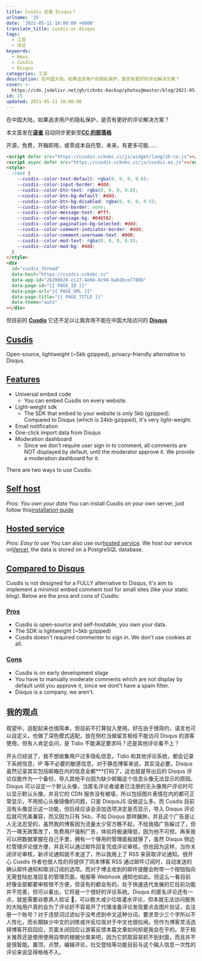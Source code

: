 ```yaml
---
title: Cusdis 还是 Disqus？
urlname: '25'
date: '2021-05-11 18:00:00 +0800'
translate_title: cusdis-or-disqus
tags:
  - 工具
  - 评论
keywords:
  - Hexo
  - Cusdis
  - Disqus
categories: 工具
description: 在中国大陆，如果追求用户的隐私保护，是否有更好的评论解决方案？
cover: >-
  https://cdn.jsdelivr.net/gh/ccknbc-backup/photos@master/blog/2021-05-11~19-58-44.webp
id: 25
updated: 2021-05-11 18:00:00
---
```


在中国大陆，如果追求用户的隐私保护，是否有更好的评论解决方案？

本文首发在[**语雀**](https://www.yuque.com/ccknbc/blog/25)
自动同步更新至[**CC 的部落格**](https://blog.ccknbc.cc/posts/cusdis-or-disqus)

开源，免费，开箱即用，或零成本自托管，未来，有更多可能……

```html
<script defer src="https://cusdis.ccknbc.cc/js/widget/lang/zh-cn.js"></script>
<script async defer src="https://cusdis.ccknbc.cc/js/cusdis.es.js"></script>
<style>
  :root {
    --cusdis--color-text-default: rgba(0, 0, 0, 0.8);
    --cusdis--color-input-border: #ddd;
    --cusdis--color-btn-text: rgba(0, 0, 0, 0.8);
    --cusdis--color-btn-bg-default: #ddd;
    --cusdis--color-btn-bg-disabled: rgba(0, 0, 0, 0.5);
    --cusdis--color-btn-border: none;
    --cusdis--color-message-text: #fff;
    --cusdis--color-message-bg: #046582;
    --cusdis--color-pagination-bg-selected: #ddd;
    --cusdis--color-comment-indicator-border: #ddd;
    --cusdis--color-comment-username-text: #000;
    --cusdis--color-mod-text: rgba(0, 0, 0, 0.8);
    --cusdis--color-mod-bg: #ddd;
  }
</style>
<div
  id="cusdis_thread"
  data-host="https://cusdis.ccknbc.cc"
  data-app-id="2b20db28-cc27-4e04-8c94-bab2bce7788b"
  data-page-id="{{ PAGE_ID }}"
  data-page-url="{{ PAGE_URL }}"
  data-page-title="{{ PAGE_TITLE }}"
  data-theme="auto"
></div>
```

<script defer src="https://cusdis.ccknbc.cc/js/widget/lang/zh-cn.js"></script><script async defer src="https://cusdis.ccknbc.cc/js/cusdis.es.js"></script>
<div id="cusdis_thread"
  data-host="https://cusdis.ccknbc.cc"
  data-app-id="2b20db28-cc27-4e04-8c94-bab2bce7788b"
  data-page-id="{{ PAGE_ID }}"
  data-page-url="{{ PAGE_URL }}"
  data-page-title="{{ PAGE_TITLE }}"
></div>

但目前的 [**Cusdis**](https://cusdis.com/) 它还不足以让我弃用不能在中国大陆访问的 [**Disqus**](https://disqus.com)

## [Cusdis](https://cusdis.com/doc#/?id=cusdis)

Open-source, lightweight (~5kb gzipped), privacy-friendly alternative to Disqus.

## [Features](https://cusdis.com/doc#/?id=features)

- Universal embed code
  - You can embed Cusdis on every website.
- Light-weight sdk
  - The SDK that embed to your website is only 5kb (gzipped). Compared to Disqus (which is 24kb gzipped), it's very light-weight.
- Email notification
- One-click import data from Disqus
- Moderation dashboard
  - Since we don't require user sign in to comment, all comments are NOT displayed by default, until the moderator approve it. We provide a moderation dashboard for it.

There are two ways to use Cusdis:

## [Self host](https://cusdis.com/doc#/?id=self-host)

_Pros: You own your data_
You can install Cusdis on your own server, just follow this[installation guide](https://cusdis.com/doc#/self-host/vercel)

## [Hosted service](https://cusdis.com/doc#/?id=hosted-service)

_Pros: Easy to use_
You can also use our[hosted service](https://cusdis.com/dashboard). We host our service on[Vercel](https://vercel.com/), the data is stored on a PostgreSQL database.

## [Compared to Disqus](https://cusdis.com/doc#/?id=compared-to-disqus)

Cusdis is not designed for a FULLY alternative to Disqus, it's aim to implement a minimist embed comment tool for small sites (like your static blog).
Below are the pros and cons of Cusdis:

### [Pros](https://cusdis.com/doc#/?id=pros)

- Cusdis is open-source and self-hostable, you own your data.
- The SDK is lightweight (~5kb gzipped)
- Cusdis doesn't required commenter to sign in. We don't use cookies at all.

### [Cons](https://cusdis.com/doc#/?id=cons)

- Cusdis is on early development stage
- You have to manually moderate comments which are not display by default until you approve it, since we dont't have a spam filter.
- Disqus is a company, we aren't.

## 我的观点

观望中，适配起来也很简单，但目前不打算投入使用。好在由于很简约，语言也可以自定义，也做了深色模式适配，放在侧栏当做留言板给不能访问 Disqus 的游客使用，但有人肯定会问，是 Tidio 不能满足要求吗？还是其他评论看不上？

开头已经说了，我不想收集用户过多隐私信息，Tidio 和其他评论系统，都会记录下系统信息，IP 等不必要的敏感信息，对于静态博客来说，其实没必要。Disqus 虽然记录其实包括邮箱在内的信息全都\*\*\*打码了，这也就是导出后的 Disqus 评论仅能作为一个备份，导入其他平台因为缺少邮箱这个信息头像无法显示的原因。Disqus 可以设定一个默认头像，当匿名评论者或者已注册的无头像用户评论时可以显示默认头像，并且它的 CDN 服务没有被墙，所以包括图片表情在内的都可正常显示，不用担心头像镜像的问题，只是 DisqusJS 没做这么多。而 Cusdis 目前没有头像显示这一功能，但后续应该会添加选项决定是否显示，导入 Disqus 评论后就可完美兼容，而又因为只有 5kb，不如 Disqus 那样臃肿，并且这个广告是让人无法忍受的，虽然我的博客因为流量太少官方瞧不起，不给我插广告躲过了，但万一哪天政策改了，免费用户强制广告，体验将极速降低，因为他不可控。再来我可以把数据掌握在自己手里，拥有一个够用的管理面板就够了，虽然 Disqus 侧边栏管理评论很方便，并且可以通过邮件回复完成评论审核，但也因为这样，当你关闭评论审核，新评论通知就不发送了，所以我用上了 RSS 来获取评论通知。很开心 Cusdis 作者也很人性的将提供了同本博客 RSS 通过邮件订阅时，自动发送的确认邮件通知和取消订阅的选项。而对于博主收到的邮件提醒会附带一个按钮指向无需登陆批准回复的管理页面，电报等 Webhook 通知也如此。但这么一看目前好像全部都要审核很不方便，但该有的都会有的，处于快速迭代发展的它目前功能并不完善，但可以看出，它将是一个很好的评论系统。Disqus 的匿名评论还有一点，就是需要谷歌真人验证 🤔，可以极大减少垃圾灌水评论，但本就无法访问服务的大陆用户真的会为了评论好不容易开了代理准备评论发现要点击图片验证，去注册一个账号？对于违禁词过滤似乎没考虑到中文这种分词，要求至少三个字所以不人性化，而长期缺少中文的训练或许反垃圾对于中文也很拉闸。但作为博客灵活选择博客开启回应，页面关闭回应让游客反馈本篇文章如何却是我会在乎的。至于相关推荐还是使用使用自带的根据分类来吧，因为它抓取容易抓不到封面，而且并不是很智能。置顶，点赞，编辑评论，社交登陆等功能目前与这个输入信息一次性的评论来说显得格格不入。
